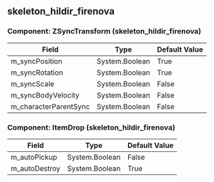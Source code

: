 ## skeleton_hildir_firenova

### Component: ZSyncTransform (skeleton_hildir_firenova)

|Field|Type|Default Value|
|-----|----|-------------|
|m_syncPosition|System.Boolean|True|
|m_syncRotation|System.Boolean|True|
|m_syncScale|System.Boolean|False|
|m_syncBodyVelocity|System.Boolean|False|
|m_characterParentSync|System.Boolean|False|

### Component: ItemDrop (skeleton_hildir_firenova)

|Field|Type|Default Value|
|-----|----|-------------|
|m_autoPickup|System.Boolean|False|
|m_autoDestroy|System.Boolean|True|

